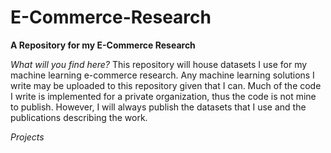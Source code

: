 # E-Commerce-Research
**A Repository for my E-Commerce Research**

*What will you find here?*
This repository will house datasets I use for my machine learning e-commerce research. Any machine learning solutions I write may be uploaded to this repository given that I can. Much of the code I write is implemented for a private organization, thus the code is not mine to publish. However, I will always publish the datasets that I use and the publications describing the work. 

*Projects*


